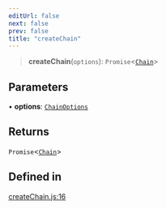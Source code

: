 ```yaml
---
editUrl: false
next: false
prev: false
title: "createChain"
---
```


> **createChain**(`options`): `Promise`\<[`Chain`](/reference/tevm/blockchain/type-aliases/chain/)\>

## Parameters

• **options**: [`ChainOptions`](/reference/tevm/blockchain/type-aliases/chainoptions/)

## Returns

`Promise`\<[`Chain`](/reference/tevm/blockchain/type-aliases/chain/)\>

## Defined in

[createChain.js:16](https://github.com/qbzzt/tevm-monorepo/blob/main/packages/blockchain/src/createChain.js#L16)
